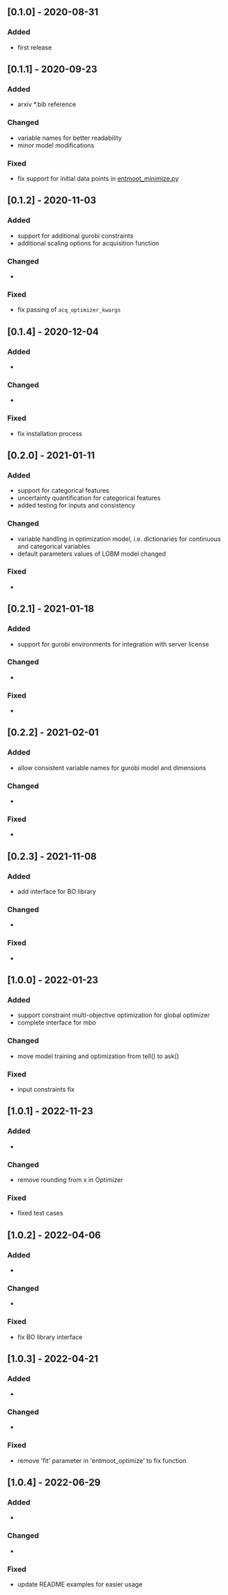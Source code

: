## [0.1.0] - 2020-08-31
 
### Added
   
- first release
 
## [0.1.1] - 2020-09-23
 
### Added
- arxiv *.bib reference

### Changed
- variable names for better readability
- minor model modifications

### Fixed
- fix support for initial data points in [entmoot_minimize.py](https://github.com/cog-imperial/entmoot/blob/master/entmoot/optimizer/entmoot_minimize.py)

## [0.1.2] - 2020-11-03
 
### Added
- support for additional gurobi constraints
- additional scaling options for acquisition function

### Changed
- 

### Fixed
- fix passing of `acq_optimizer_kwargs`

## [0.1.4] - 2020-12-04 
 
### Added
- 

### Changed
- 

### Fixed
- fix installation process

## [0.2.0] - 2021-01-11
 
### Added
- support for categorical features
- uncertainty quantification for categorical features
- added testing for inputs and consistency

### Changed
- variable handling in optimization model, i.e. dictionaries for continuous and categorical variables
- default parameters values of LGBM model changed

### Fixed
- 

## [0.2.1] - 2021-01-18
 
### Added
- support for gurobi environments for integration with server license

### Changed
-

### Fixed
- 

## [0.2.2] - 2021-02-01
 
### Added
- allow consistent variable names for gurobi model and dimensions

### Changed
-

### Fixed
- 

## [0.2.3] - 2021-11-08
 
### Added
- add interface for BO library

### Changed
-

### Fixed
- 

## [1.0.0] - 2022-01-23
 
### Added
- support constraint multi-objective optimization for global optimizer
- complete interface for mbo

### Changed
- move model training and optimization from tell() to ask()

### Fixed
- input constraints fix

## [1.0.1] - 2022-11-23
 
### Added
-

### Changed
- remove rounding from x in Optimizer

### Fixed
- fixed test cases

## [1.0.2] - 2022-04-06
 
### Added
-

### Changed
-

### Fixed
- fix BO library interface

## [1.0.3] - 2022-04-21
 
### Added
-

### Changed
-

### Fixed
- remove 'fit' parameter in 'entmoot_optimize' to fix function

## [1.0.4] - 2022-06-29
 
### Added
-

### Changed
-

### Fixed
- update README examples for easier usage